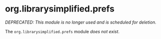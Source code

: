 org.librarysimplified.prefs
===

*DEPRECATED: This module is no longer used and is scheduled for deletion.*

The `org.librarysimplified.prefs` module _does not exist_.

